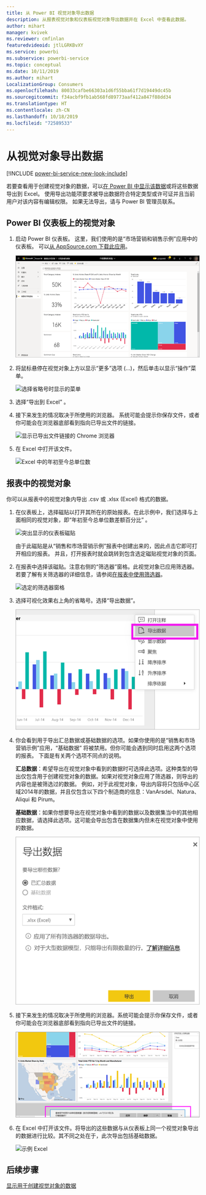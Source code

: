 ```yaml
---
title: 从 Power BI 视觉对象导出数据
description: 从报表视觉对象和仪表板视觉对象导出数据并在 Excel 中查看此数据。
author: mihart
manager: kvivek
ms.reviewer: cmfinlan
featuredvideoid: jtlLGRKBvXY
ms.service: powerbi
ms.subservice: powerbi-service
ms.topic: conceptual
ms.date: 10/11/2019
ms.author: mihart
LocalizationGroup: Consumers
ms.openlocfilehash: 80033cafbe66303a1d6f55bba61f7d19449dc45b
ms.sourcegitcommit: f34acbf9fb1ab568fd89773aaf412a847f88dd34
ms.translationtype: HT
ms.contentlocale: zh-CN
ms.lasthandoff: 10/18/2019
ms.locfileid: "72589533"
---
```

# <a name="export-data-from-a-visual"></a>从视觉对象导出数据

[!INCLUDE [power-bi-service-new-look-include](../includes/power-bi-service-new-look-include.md)]

若要查看用于创建视觉对象的数据，可以[在 Power BI 中显示该数据](end-user-show-data.md)或将这些数据导出到 Excel。 使用导出功能项要求被导出数据符合特定类型或许可证并且当前用户对该内容有编辑权限。 如果无法导出，请与 Power BI 管理员联系。 

## <a name="from-a-visual-on-a-power-bi-dashboard"></a>Power BI 仪表板上的视觉对象

1. 启动 Power BI 仪表板。 这里，我们使用的是“市场营销和销售示例”应用中的仪表板。 可以[从 AppSource.com 下载此应用](https://appsource.microsoft.com/en-us/product/power-bi/microsoft-retail-analysis-sample.salesandmarketingsample-preview?flightCodes=e2b06c7a-a438-4d99-9eb6-4324ce87f282)。

    ![添加仪表板](media/end-user-export/power-bi-dashboards.png)

2. 将鼠标悬停在视觉对象上方以显示“更多”选项 (...)，然后单击以显示“操作”菜单。

    ![选择省略号时显示的菜单](media/end-user-export/power-bi-action-menu.png)

3. 选择“导出到 Excel”  。

4. 接下来发生的情况取决于所使用的浏览器。 系统可能会提示你保存文件，或者你可能会在浏览器底部看到指向已导出文件的链接。 

    ![显示已导出文件链接的 Chrome 浏览器](media/end-user-export/power-bi-dashboard-exports.png)

5. 在 Excel 中打开该文件。  

    ![Excel 中的年初至今总单位数](media/end-user-export/power-bi-excel.png)


## <a name="from-a-visual-in-a-report"></a>报表中的视觉对象
你可以从报表中的视觉对象内导出 .csv 或 .xlsx (Excel) 格式的数据。 

1. 在仪表板上，选择磁贴以打开其所在的原始报表。在此示例中，我们选择与上面相同的视觉对象，即“年初至今总单位数差额百分比”  。 

    ![突出显示的仪表板磁贴](media/end-user-export/power-bi-export-reports.png)

    由于此磁贴是从“销售和市场营销示例”报表中创建出来的，因此点击它即可打开相应的报表。 并且，打开报表时就会跳转到包含选定磁贴视觉对象的页面。 

2. 在报表中选择该磁贴。注意右侧的“筛选器”窗格。此视觉对象已应用筛选器。若要了解有关筛选器的详细信息，请参阅[在报表中使用筛选器](end-user-report-filter.md)。

    ![选定的筛选器窗格](media/end-user-export/power-bi-export-filter.png)


3. 选择可视化效果右上角的省略号。选择“导出数据”。

    ![导出从下拉列表中选择的数据](media/end-user-export/power-bi-export-report.png)

4. 你会看到用于导出汇总数据或基础数据的选项。如果你使用的是“销售和市场营销示例”应用，“基础数据” 将被禁用。但你可能会遇到同时启用这两个选项的报表。 下面是有关两个选项不同点的说明。

    **汇总数据**：希望导出在视觉对象中看到的数据时可选择此选项。这种类型的导出仅包含用于创建视觉对象的数据。如果对视觉对象应用了筛选器，则导出的内容也是被筛选过的数据。 例如，对于此视觉对象，导出内容将只包括中心区域2014年的数据，并且仅包含以下四个制造商的信息：VanArsdel、Natura、Aliqui 和 Pirum。
  

    **基础数据**：如果你想要导出在视觉对象中看到的数据以及数据集当中的其他相应数据，请选择此选项。这可能会导出包含在数据集内但未在视觉对象中使用的数据。 

    ![从中选择基础或汇总数据的菜单](media/end-user-export/power-bi-export-option.png)

5. 接下来发生的情况取决于所使用的浏览器。系统可能会提示你保存文件，或者你可能会在浏览器底部看到指向已导出文件的链接。 

    ![在 Microsoft Edge 浏览器中显示的已导出文件](media/end-user-export/power-bi-export-edge-browser.png)


6. 在 Excel 中打开该文件。将导出的这些数据与从仪表板上同一个视觉对象导出的数据进行比较。其不同之处在于，此次导出包括基础数据。 

    ![示例 Excel](media/end-user-export/power-bi-underlying.png)

## <a name="next-steps"></a>后续步骤

[显示用于创建视觉对象的数据](end-user-show-data.md)

